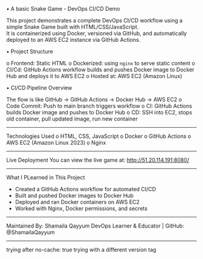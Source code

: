 
•	A basic Snake Game - DevOps CI/CD Demo

This project demonstrates a complete DevOps CI/CD workflow using a simple Snake Game built with HTML/CSS/JavaScript.  
It is containerized using Docker, versioned via GitHub, and automatically deployed to an AWS EC2 instance via GitHub Actions.

•	Project Structure

o	Frontend: Static HTML
o	Dockerized: using `nginx` to serve static content
o	CI/Cd: GitHub Actions workflow builds and pushes Docker image to Docker Hub and deploys it to AWS EC2
o	Hosted at: AWS EC2 (Amazon Linux)

•	CI/CD Pipeline Overview

The flow is like
GitHub → GitHub Actions → Docker Hub → AWS EC2
o	Code Commit: Push to main branch triggers workflow
o	CI: GitHub Actions builds Docker image and pushes to Docker Hub
o	CD: SSH into EC2, stops old container, pull updated image, run new container
****************************************************************
 Technologies Used
o	HTML, CSS, JavaScript
o	Docker
o	GitHub Actions
o	AWS EC2 (Amazon Linux 2023)
o	Nginx
****************************************************************
Live Deployment
You can view the live game at:
http://51.20.114.191:8080/
****************************************************************
What I PLearned in This Project

- Created a GitHub Actions workflow for automated CI/CD
- Built and pushed Docker images to Docker Hub
- Deployed and ran Docker containers on AWS EC2
- Worked with Nginx, Docker permissions, and secrets
****************************************************************
 Maintained By:
Shamaila Qayyum
DevOps Learner & Educator | GitHub: @ShamailaQayyum
****************************************************************

trying after no-cache: true
trying with a different version tag
